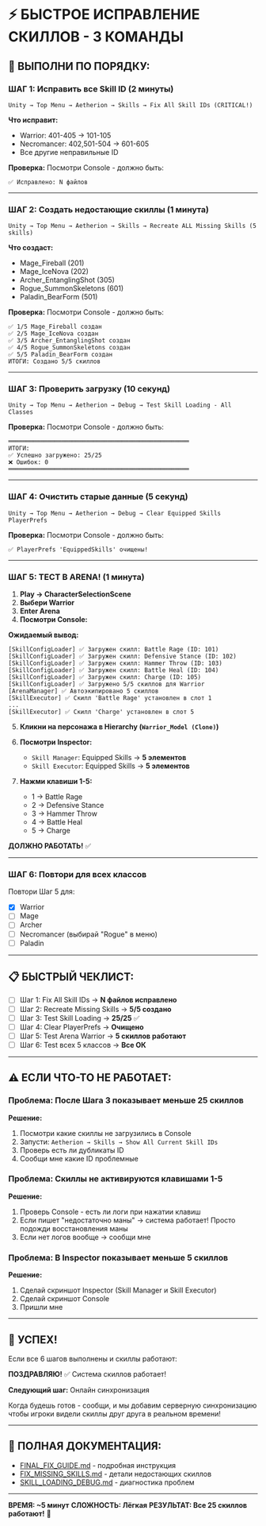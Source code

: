 # ⚡ БЫСТРОЕ ИСПРАВЛЕНИЕ СКИЛЛОВ - 3 КОМАНДЫ

## 🎯 ВЫПОЛНИ ПО ПОРЯДКУ:

### ШАГ 1: Исправить все Skill ID (2 минуты)
```
Unity → Top Menu → Aetherion → Skills → Fix All Skill IDs (CRITICAL!)
```

**Что исправит:**
- Warrior: 401-405 → 101-105
- Necromancer: 402,501-504 → 601-605
- Все другие неправильные ID

**Проверка:**
Посмотри Console - должно быть:
```
✅ Исправлено: N файлов
```

---

### ШАГ 2: Создать недостающие скиллы (1 минута)
```
Unity → Top Menu → Aetherion → Skills → Recreate ALL Missing Skills (5 skills)
```

**Что создаст:**
- Mage_Fireball (201)
- Mage_IceNova (202)
- Archer_EntanglingShot (305)
- Rogue_SummonSkeletons (601)
- Paladin_BearForm (501)

**Проверка:**
Посмотри Console - должно быть:
```
✅ 1/5 Mage_Fireball создан
✅ 2/5 Mage_IceNova создан
✅ 3/5 Archer_EntanglingShot создан
✅ 4/5 Rogue_SummonSkeletons создан
✅ 5/5 Paladin_BearForm создан
ИТОГИ: Создано 5/5 скиллов
```

---

### ШАГ 3: Проверить загрузку (10 секунд)
```
Unity → Top Menu → Aetherion → Debug → Test Skill Loading - All Classes
```

**Проверка:**
Посмотри Console - должно быть:
```
═══════════════════════════════════════════════════
ИТОГИ:
✅ Успешно загружено: 25/25
❌ Ошибок: 0
═══════════════════════════════════════════════════
```

---

### ШАГ 4: Очистить старые данные (5 секунд)
```
Unity → Top Menu → Aetherion → Debug → Clear Equipped Skills PlayerPrefs
```

**Проверка:**
Посмотри Console - должно быть:
```
✅ PlayerPrefs 'EquippedSkills' очищены!
```

---

### ШАГ 5: ТЕСТ В ARENA! (1 минута)

1. **Play → CharacterSelectionScene**
2. **Выбери Warrior**
3. **Enter Arena**
4. **Посмотри Console:**

**Ожидаемый вывод:**
```
[SkillConfigLoader] ✅ Загружен скилл: Battle Rage (ID: 101)
[SkillConfigLoader] ✅ Загружен скилл: Defensive Stance (ID: 102)
[SkillConfigLoader] ✅ Загружен скилл: Hammer Throw (ID: 103)
[SkillConfigLoader] ✅ Загружен скилл: Battle Heal (ID: 104)
[SkillConfigLoader] ✅ Загружен скилл: Charge (ID: 105)
[SkillConfigLoader] ✅ Загружено 5/5 скиллов для Warrior
[ArenaManager] ✅ Автоэкипировано 5 скиллов
[SkillExecutor] ✅ Скилл 'Battle Rage' установлен в слот 1
...
[SkillExecutor] ✅ Скилл 'Charge' установлен в слот 5
```

5. **Кликни на персонажа в Hierarchy (`Warrior_Model (Clone)`)**
6. **Посмотри Inspector:**
   - `Skill Manager`: Equipped Skills → **5 элементов**
   - `Skill Executor`: Equipped Skills → **5 элементов**

7. **Нажми клавиши 1-5:**
   - 1 → Battle Rage
   - 2 → Defensive Stance
   - 3 → Hammer Throw
   - 4 → Battle Heal
   - 5 → Charge

**ДОЛЖНО РАБОТАТЬ!** ✅

---

### ШАГ 6: Повтори для всех классов

Повтори Шаг 5 для:
- [x] Warrior
- [ ] Mage
- [ ] Archer
- [ ] Necromancer (выбирай "Rogue" в меню)
- [ ] Paladin

---

## 📋 БЫСТРЫЙ ЧЕКЛИСТ:

- [ ] Шаг 1: Fix All Skill IDs → **N файлов исправлено**
- [ ] Шаг 2: Recreate Missing Skills → **5/5 создано**
- [ ] Шаг 3: Test Skill Loading → **25/25** ✅
- [ ] Шаг 4: Clear PlayerPrefs → **Очищено**
- [ ] Шаг 5: Test Arena Warrior → **5 скиллов работают**
- [ ] Шаг 6: Test всех 5 классов → **Все ОК**

---

## ⚠️ ЕСЛИ ЧТО-ТО НЕ РАБОТАЕТ:

### Проблема: После Шага 3 показывает меньше 25 скиллов

**Решение:**
1. Посмотри какие скиллы не загрузились в Console
2. Запусти: `Aetherion → Skills → Show All Current Skill IDs`
3. Проверь есть ли дубликаты ID
4. Сообщи мне какие ID проблемные

### Проблема: Скиллы не активируются клавишами 1-5

**Решение:**
1. Проверь Console - есть ли логи при нажатии клавиш
2. Если пишет "недостаточно маны" → система работает! Просто подожди восстановления маны
3. Если нет логов вообще → сообщи мне

### Проблема: В Inspector показывает меньше 5 скиллов

**Решение:**
1. Сделай скриншот Inspector (Skill Manager и Skill Executor)
2. Сделай скриншот Console
3. Пришли мне

---

## 🎉 УСПЕХ!

Если все 6 шагов выполнены и скиллы работают:

**ПОЗДРАВЛЯЮ!** ✅ Система скиллов работает!

**Следующий шаг:** Онлайн синхронизация

Когда будешь готов - сообщи, и мы добавим серверную синхронизацию чтобы игроки видели скиллы друг друга в реальном времени!

---

## 📄 ПОЛНАЯ ДОКУМЕНТАЦИЯ:

- [FINAL_FIX_GUIDE.md](FINAL_FIX_GUIDE.md) - подробная инструкция
- [FIX_MISSING_SKILLS.md](FIX_MISSING_SKILLS.md) - детали недостающих скиллов
- [SKILL_LOADING_DEBUG.md](SKILL_LOADING_DEBUG.md) - диагностика проблем

---

**ВРЕМЯ: ~5 минут**
**СЛОЖНОСТЬ: Лёгкая**
**РЕЗУЛЬТАТ: Все 25 скиллов работают!** 🚀
